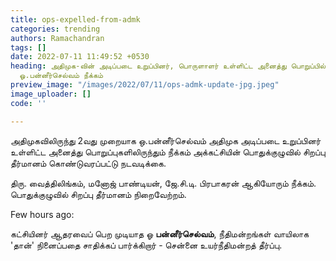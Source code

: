 ```yaml
---
title: ops-expelled-from-admk
categories: trending
authors: Ramachandran
tags: []
date: 2022-07-11 11:49:52 +0530
heading: அதிமுக-வின் அடிப்படை உறுப்பினர், பொருளாளர் உள்ளிட்ட அனைத்து பொறுப்பில் இருந்தும்
  ஓ.பன்னீர்செல்வம் நீக்கம்
preview_image: "/images/2022/07/11/ops-admk-update-jpg.jpeg"
image_uploader: []
code: ''

---
```

அதிமுகவிலிருந்து 2வது முறையாக ஒ.பன்னீர்செல்வம் அதிமுக அடிப்படை உறுப்பினர் உள்ளிட்ட அனைத்து பொறுப்புகளிலிருந்தும் நீக்கம் அக்கட்சியின் பொதுக்குழுவில்  சிறப்பு தீர்மானம் கொண்டுவரப்பட்டு நடவடிக்கை.

திரு. வைத்திலிங்கம், மனோஜ் பாண்டியன், ஜே.சி.டி. பிரபாகரன் ஆகியோரும் நீக்கம். பொதுக்குழுவில் சிறப்பு தீர்மானம் நிறைவேற்றம்.

Few hours ago:

கட்சியினர் ஆதரவைப் பெற முடியாத ஓ **பன்னீர்செல்வம்**, நீதிமன்றங்கள் வாயிலாக 'தான்' நினைப்பதை சாதிக்கப் பார்க்கிறார் - சென்னை உயர்நீதிமன்றத் தீர்ப்பு.
